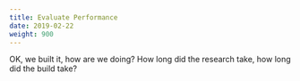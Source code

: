 ```yaml
---
title: Evaluate Performance
date: 2019-02-22
weight: 900
---
```


OK, we built it, how are we doing?  How long did the research take,
how long did the build take? <!--more-->
